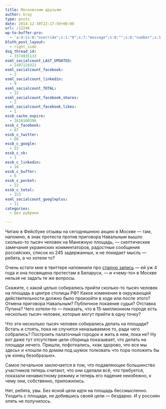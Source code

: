 ```yaml
---
title: Московским друзьям
author: Gray
type: posts
date: 2014-12-30T22:17:59+00:00
url: /12246
wp-to-buffer-pro:
  - 'a:4:{s:8:"override";s:1:"0";s:7:"message";s:0:"";s:6:"number";s:1:"1";s:16:"alternateMessage";s:0:"";}'
bluth_post_layout:
  - right_side
dsq_thread_id:
  - 3374935133
esml_socialcount_LAST_UPDATED:
  - 1497124321
esml_socialcount_facebook:
  - 2
esml_socialcount_linkedin:
  - 9
esml_socialcount_TOTAL:
  - 22
esml_socialcount_facebook_shares:
  - 2
esml_socialcount_facebook_likes:
  - 1
essb_cache_expire:
  - 1616160396
essb_c_facebook:
  - 87
essb_c_twitter:
  - 66
essb_c_google:
  - 22
essb_c_vk:
  - 1
essb_c_linkedin:
  - 18
essb_c_buffer:
  - 6
essb_c_pocket:
  - 22
essb_c_total:
  - 153
esml_socialcount_googleplus:
  - 11
categories:
  - Без рубрики

---
```








Читаю в Фейсбуке отзывы на сегодняшнюю акцию в Москве — там, напомню, в знак протеста против приговора Навальным вышло сколько-то тысяч человек на Манежную площадь, — скептические замечания украинских комментаторов, радостные сообщения российских, список из 245 задержанных, и не покидает мысль — ребята, а чо хотели то?

Очень кстати мне в твиттере напомнили про [старую запись][1] — ей уж 4 года и она посвящена протестам в Беларуси, — и &#171;чему-то&#187; в Москве нельзя не задать те же вопросы.

Скажите, с какой целью собирались прийти сколько-то тысяч человек на площадь в центре столицы РФ? Какое изменение в окружающей действительности должно было произойти в ходе или после этого? Отмена приговора Навальным? Публичное покаяние судьи? Отставка Путина? Чего хотели-то — показать, что в 15-миллионном городе есть несколько тысяч человек, которые могут прийти в одну точку?

Что эти несколько тысяч человек собирались делать на площади? Встать и стоять, пока не случится неназываемое то, ради чего собрались? Построить палаточный городок и жить в нем, пока не? Ну вот даже тут отсутствие цели сборища показывает, что делать на площади нечего. Пришли, пофоткались, &#171;как здорово, что все мы здесь&#187; и &#171;пошли по домам под шумок толковать что пора положить бы уж конец безобразью&#187;.

Самое печальное заключается в том, что подавляющее большинство участников теперь считают, что они сделали всё, что требуется, показали ненавистному режиму и теперь его падение неизбежно, к чему они, собственно, приложились.

Нет, ребята, увы. Без ясной цели идти на площадь бессмысленно. Уходить с площади, не добившись своей цели — бездарно. И у россиян опять не получилось.

 [1]: http://blognot.co/10619 "Про события в Беларуси"